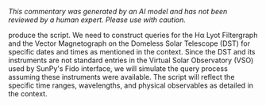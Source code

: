 _This commentary was generated by an AI model and has not been reviewed by a human expert. Please use with caution._

produce the script. We need to construct queries for the Hα Lyot Filtergraph and the Vector Magnetograph on the Domeless Solar Telescope (DST) for specific dates and times as mentioned in the context. Since the DST and its instruments are not standard entries in the Virtual Solar Observatory (VSO) used by SunPy's Fido interface, we will simulate the query process assuming these instruments were available. The script will reflect the specific time ranges, wavelengths, and physical observables as detailed in the context.
